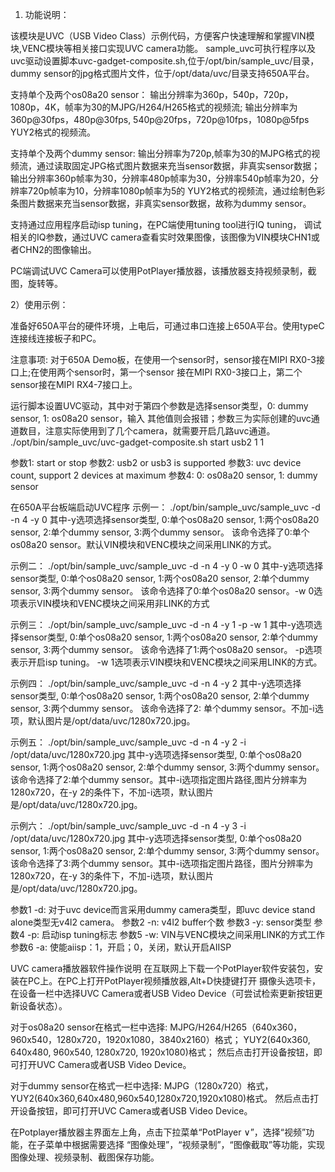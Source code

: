 1) 功能说明：

该模块是UVC（USB Video Class）示例代码，方便客户快速理解和掌握VIN模块,VENC模块等相关接口实现UVC camera功能。
sample_uvc可执行程序以及uvc驱动设置脚本uvc-gadget-composite.sh,位于/opt/bin/sample_uvc/目录，
dummy sensor的jpg格式图片文件，位于/opt/data/uvc/目录支持650A平台。

支持单个及两个os08a20 sensor：
输出分辨率为360p，540p，720p，1080p，4K，帧率为30的MJPG/H264/H265格式的视频流;
输出分辨率为360p@30fps，480p@30fps, 540p@20fps，720p@10fps，1080p@5fps YUY2格式的视频流。

支持单个及两个dummy sensor:
输出分辨率为720p,帧率为30的MJPG格式的视频流，通过读取固定JPG格式图片数据来充当sensor数据，非真实sensor数据；
输出分辨率360p帧率为30，分辨率480p帧率为30，分辨率540p帧率为20，分辨率720p帧率为10，分辨率1080p帧率为5的
YUY2格式的视频流，通过绘制色彩条图片数据来充当sensor数据，非真实sensor数据，故称为dummy sensor。

支持通过应用程序启动isp tuning，在PC端使用tuning tool进行IQ tuning，
调试相关的IQ参数，通过UVC camera查看实时效果图像，该图像为VIN模块CHN1或者CHN2的图像输出。

PC端调试UVC Camera可以使用PotPlayer播放器，该播放器支持视频录制，截图，旋转等。

2）使用示例：

准备好650A平台的硬件环境，上电后，可通过串口连接上650A平台。使用typeC连接线连接板子和PC。

注意事项:
对于650A Demo板，在使用一个sensor时，sensor接在MIPI RX0-3接口上;在使用两个sensor时，第一个sensor
接在MIPI RX0-3接口上，第二个sensor接在MIPI RX4-7接口上。

运行脚本设置UVC驱动，其中对于第四个参数是选择sensor类型，0: dummy sensor, 1: os08a20 sensor，输入
其他值则会报错；参数三为实际创建的uvc通道数目，注意实际使用到了几个camera，就需要开启几路uvc通道。
./opt/bin/sample_uvc/uvc-gadget-composite.sh start usb2 1 1

参数1: start or stop
参数2: usb2 or usb3 is supported
参数3: uvc device count, support 2 devices at maximum
参数4: 0: os08a20 sensor, 1: dummy sensor

在650A平台板端启动UVC程序
示例一：
./opt/bin/sample_uvc/sample_uvc -d -n 4 -y 0
其中-y选项选择sensor类型, 0:单个os08a20 sensor, 1:两个os08a20 sensor, 2:单个dummy sensor, 3:两个dummy sensor。
该命令选择了0:单个os08a20 sensor。默认VIN模块和VENC模块之间采用LINK的方式。

示例二：
./opt/bin/sample_uvc/sample_uvc -d -n 4 -y 0 -w 0
其中-y选项选择sensor类型, 0:单个os08a20 sensor, 1:两个os08a20 sensor, 2:单个dummy sensor, 3:两个dummy sensor。
该命令选择了0:单个os08a20 sensor。-w 0选项表示VIN模块和VENC模块之间采用非LINK的方式

示例三：
./opt/bin/sample_uvc/sample_uvc -d -n 4 -y 1 -p -w 1
其中-y选项选择sensor类型, 0:单个os08a20 sensor, 1:两个os08a20 sensor, 2:单个dummy sensor, 3:两个dummy sensor。
该命令选择了1:两个os08a20 sensor。 -p选项表示开启isp tuning。 -w 1选项表示VIN模块和VENC模块之间采用LINK的方式。

示例四：
./opt/bin/sample_uvc/sample_uvc -d -n 4 -y 2
其中-y选项选择sensor类型, 0:单个os08a20 sensor, 1:两个os08a20 sensor, 2:单个dummy sensor, 3:两个dummy sensor。
该命令选择了2: 单个dummy sensor。不加-i选项，默认图片是/opt/data/uvc/1280x720.jpg。

示例五：
./opt/bin/sample_uvc/sample_uvc -d -n 4 -y 2 -i /opt/data/uvc/1280x720.jpg
其中-y选项选择sensor类型, 0:单个os08a20 sensor, 1:两个os08a20 sensor, 2:单个dummy sensor, 3:两个dummy sensor。
该命令选择了2:单个dummy sensor。其中-i选项指定图片路径,图片分辨率为1280x720，在-y 2的条件下，不加-i选项，默认图片
是/opt/data/uvc/1280x720.jpg。

示例六：
./opt/bin/sample_uvc/sample_uvc -d -n 4 -y 3 -i /opt/data/uvc/1280x720.jpg
其中-y选项选择sensor类型, 0:单个os08a20 sensor, 1:两个os08a20 sensor, 2:单个dummy sensor, 3:两个dummy sensor。
该命令选择了3:两个dummy sensor。其中-i选项指定图片路径，图片分辨率为1280x720，在-y 3的条件下，不加-i选项，默认图片
是/opt/data/uvc/1280x720.jpg。

参数1 -d: 对于uvc device而言采用dummy camera类型，即uvc device stand alone类型无v4l2 camera。
参数2 -n: v4l2 buffer个数
参数3 -y: sensor类型
参数4 -p: 启动isp tuning标志
参数5 -w: VIN与VENC模块之间采用LINK的方式工作
参数6 -a: 使能aiisp：1，开启；0，关闭，默认开启AIISP

UVC camera播放器软件操作说明
在互联网上下载一个PotPlayer软件安装包，安装在PC上。在PC上打开PotPlayer视频播放器,Alt+D快捷键打开
摄像头选项卡，在设备一栏中选择UVC Camera或者USB Video Device（可尝试检索更新按钮更新设备状态）。

对于os08a20 sensor在格式一栏中选择:
MJPG/H264/H265（640x360，960x540，1280x720，1920x1080，3840x2160）格式；
YUY2(640x360, 640x480, 960x540, 1280x720, 1920x1080)格式；
然后点击打开设备按钮，即可打开UVC Camera或者USB Video Device。

对于dummy sensor在格式一栏中选择:
MJPG（1280x720）格式，
YUY2(640x360,640x480,960x540,1280x720,1920x1080)格式。
然后点击打开设备按钮，即可打开UVC Camera或者USB Video Device。

在Potplayer播放器主界面左上角，点击下拉菜单“PotPlayer ∨”，选择“视频”功能，在子菜单中根据需要选择
“图像处理”，“视频录制”，“图像截取”等功能，实现图像处理、视频录制、截图保存功能。